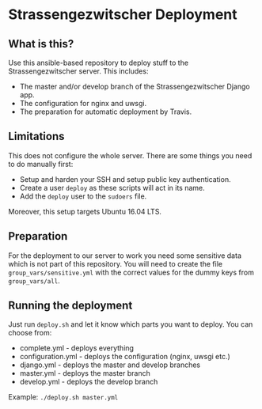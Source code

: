 # Strassengezwitscher Deployment

## What is this?
Use this ansible-based repository to deploy stuff to the Strassengezwitscher server. This includes:

- The master and/or develop branch of the Strassengezwitscher Django app.
- The configuration for nginx and uwsgi.
- The preparation for automatic deployment by Travis.

## Limitations
This does not configure the whole server. There are some things you need to do manually first:

- Setup and harden your SSH and setup public key authentication.
- Create a user `deploy` as these scripts will act in its name.
- Add the `deploy` user to the `sudoers` file.

Moreover, this setup targets Ubuntu 16.04 LTS.

## Preparation
For the deployment to our server to work you need some sensitive data which is not part of this repository. You will need to create the file `group_vars/sensitive.yml` with the correct values for the dummy keys from `group_vars/all`.

## Running the deployment
Just run `deploy.sh` and let it know which parts you want to deploy. You can choose from:

- complete.yml - deploys everything
- configuration.yml - deploys the configuration (nginx, uwsgi etc.)
- django.yml - deploys the master and develop branches
- master.yml - deploys the master branch
- develop.yml - deploys the develop branch

Example:
`
./deploy.sh master.yml
`
